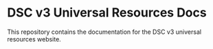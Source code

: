 # DSC v3 Universal Resources Docs

This repository contains the documentation for the DSC v3 universal
resources website.
